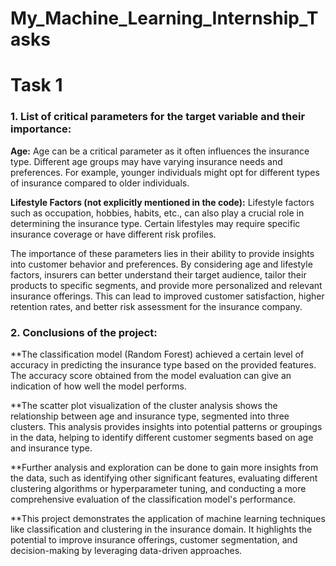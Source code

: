# My_Machine_Learning_Internship_Tasks

# Task 1

### 1. List of critical parameters for the target variable and their importance:

**Age:** 
Age can be a critical parameter as it often influences the insurance type. Different age groups may have varying insurance needs and preferences. For example, younger individuals might opt for different types of insurance compared to older individuals.

**Lifestyle Factors (not explicitly mentioned in the code):** 
Lifestyle factors such as occupation, hobbies, habits, etc., can also play a crucial role in determining the insurance type. Certain lifestyles may require specific insurance coverage or have different risk profiles.

The importance of these parameters lies in their ability to provide insights into customer behavior and preferences. By considering age and lifestyle factors, insurers can better understand their target audience, tailor their products to specific segments, and provide more personalized and relevant insurance offerings. This can lead to improved customer satisfaction, higher retention rates, and better risk assessment for the insurance company.

### 2. Conclusions of the project:

**The classification model (Random Forest) achieved a certain level of accuracy in predicting the insurance type based on the provided features. The accuracy score obtained from the model evaluation can give an indication of how well the model performs.

**The scatter plot visualization of the cluster analysis shows the relationship between age and insurance type, segmented into three clusters. This analysis provides insights into potential patterns or groupings in the data, helping to identify different customer segments based on age and insurance type.

**Further analysis and exploration can be done to gain more insights from the data, such as identifying other significant features, evaluating different clustering algorithms or hyperparameter tuning, and conducting a more comprehensive evaluation of the classification model's performance.

**This project demonstrates the application of machine learning techniques like classification and clustering in the insurance domain. It highlights the potential to improve insurance offerings, customer segmentation, and decision-making by leveraging data-driven approaches.

